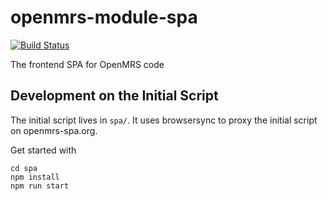 # openmrs-module-spa

[![Build Status](https://travis-ci.com/openmrs/openmrs-module-spa.svg?branch=master)](https://travis-ci.com/openmrs/openmrs-module-spa)

The frontend SPA for OpenMRS code

## Development on the Initial Script

The initial script lives in `spa/`. It uses
browsersync to proxy the initial script on openmrs-spa.org.

Get started with
```
cd spa
npm install
npm run start
```

